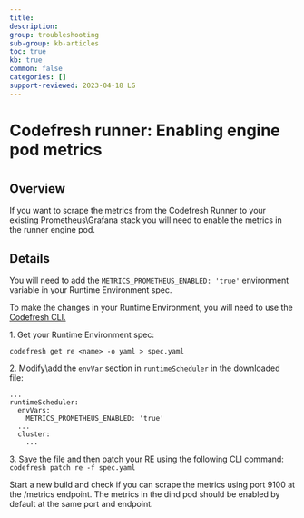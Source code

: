 ```yaml
---
title: 
description: 
group: troubleshooting
sub-group: kb-articles
toc: true
kb: true
common: false
categories: []
support-reviewed: 2023-04-18 LG
---
```


# Codefresh runner: Enabling engine pod metrics

#

## Overview

If you want to scrape the metrics from the Codefresh Runner to your existing
Prometheus\Grafana stack you will need to enable the metrics in the runner
engine pod.

## Details

You will need to add the `METRICS_PROMETHEUS_ENABLED: 'true'` environment
variable in your Runtime Environment spec.

To make the changes in your Runtime Environment, you will need to use the
[Codefresh CLI.](https://codefresh-io.github.io/cli/installation/)

1\. Get your Runtime Environment spec:

`codefresh get re <name> -o yaml > spec.yaml`

2\. Modify\add the `envVar` section in `runtimeScheduler` in the downloaded
file:

    
    
    ...  
    runtimeScheduler:  
      envVars:  
        METRICS_PROMETHEUS_ENABLED: 'true'  
      ...  
      cluster:  
        ...

3\. Save the file and then patch your RE using the following CLI command:  
`codefresh patch re -f spec.yaml`

Start a new build and check if you can scrape the metrics using port 9100 at
the /metrics endpoint. The metrics in the dind pod should be enabled by
default at the same port and endpoint.

